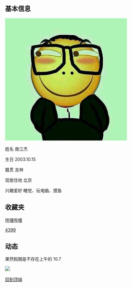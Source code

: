 <a id="tips"></a>

## 基本信息

![ ](https://raw.githubusercontent.com/n181619/nanjiangjie.github.com/gh-pages/t01f49c59f202f1bd10.jpg)      

姓名 南江杰

生日 2003.10.15

籍贯 吉林

现居住地 北京

兴趣爱好 睡觉、玩电脑、摸鱼

## 收藏夹

<a href="https://www.bilibili.com/" target="blank">哔哩哔哩</a>

<a href="http://www.4399.com/" target="blank">4399</a>

## 动态

果然假期是不存在上午的    10.7

![ ](https://t12.baidu.com/it/u=3222659144,818555076&fm=173&app=49&f=JPEG?w=530&h=403&s=2B8C79235AF56DA7F61C21DE030080A2)

<a href="#tips">回到顶端</a>

